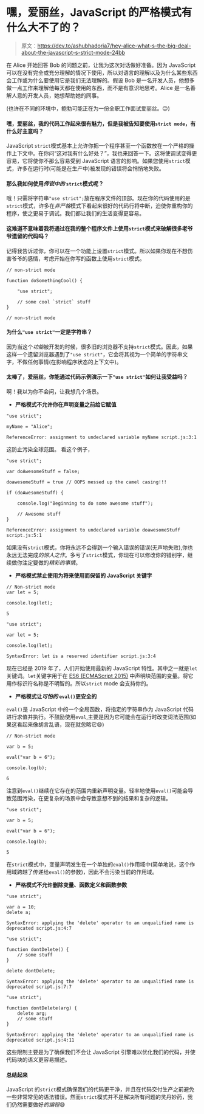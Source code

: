 # 嘿，爱丽丝，JavaScript 的严格模式有什么大不了的？

> 原文：<https://dev.to/ashubhadoria7/hey-alice-what-s-the-big-deal-about-the-javascript-s-strict-mode-24bb>

在 Alice 开始回答 Bob 的问题之前，让我为这次对话做好准备。因为 JavaScript 可以在没有完全或充分理解的情况下使用，所以对语言的理解以及为什么某些东西会工作或为什么要使用它是我们无法理解的。假设 Bob 是一名开发人员，他想多做一点工作来理解他每天都在使用的东西，而不是有意识地思考。Alice 是一名善解人意的开发人员，她想帮助她的同事。

(也许在不同的环境中，鲍勃可能正在为一份全职工作面试爱丽丝。😉)

#### 嘿，爱丽丝，我的代码工作起来很有魅力，但是我被告知要使用`strict mode`，有什么好主意吗？

JavaScript `strict`模式基本上允许你把一个程序甚至一个函数放在一个严格的操作上下文中。在你问“这对我有什么好处？”，我也来回答一下。这将使调试变得更容易，它将使你不那么容易受到 JavaScript 语言的影响。如果您使用`strict`模式，许多在运行时(可能是在生产中)被发现的错误将会悄悄地失败。

#### 那么我如何使用*传说中的* `strict`模式呢？

哦！只需将字符串`"use strict";`放在程序文件的顶部。现在你的代码使用的是`strict`模式，许多在*非严格*模式下看起来很好的代码行将中断，迫使你重构你的程序，使之更易于调试。我们都让我们的生活变得更容易。

#### 这难道不意味着我将通过在我的整个程序文件上使用`strict`模式来破解很多老爷爷遗留的代码吗？

记得我告诉过你，你可以在一个功能上设置`strict`模式。所以如果你现在不想伤害爷爷的感情，考虑开始在你写的函数上使用`strict`模式。

```
// non-strict mode

function doSomethingCool() {

    "use strict";

    // some cool `strict` stuff
}

// non-strict mode 
```

#### 为什么`"use strict"`一定是字符串？

因为当这个*功能*被开发的时候，很多旧的浏览器不支持`strict`模式。因此，如果这样一个遗留浏览器遇到了`"use strict"`，它会将其视为一个简单的字符串文字，不做任何事情(在影响程序状态的上下文中)。

#### 太棒了，爱丽丝，你能通过代码示例演示一下`"use strict"`如何让我受益吗？

啊！我以为你不会问，让我想几个场景。

*   **严格模式不允许你在声明变量之前给它赋值**

```
"use strict";

myName = "Alice"; 
```

```
ReferenceError: assignment to undeclared variable myName script.js:3:1 
```

这防止污染全球范围。
看这个例子，

```
"use strict";

var doAwesomeStuff = false;

doawesomeStuff = true // OOPS messed up the camel casing!!!

if (doAwesomeStuff) {

    console.log("Beginning to do some awesome stuff");

    // Awesome stuff 
} 
```

```
ReferenceError: assignment to undeclared variable doawesomeStuff script.js:5:1 
```

如果没有`strict`模式，你将永远不会得到一个输入错误的错误(无声地失败),你也永远无法完成*的惊人之作*。多亏了`strict`模式，你现在可以修改你的错别字，继续做你注定要做的*精彩的事情*。

*   **严格模式禁止使用为将来使用而保留的 JavaScript 关键字**

```
// Non-strict mode
var let = 5;

console.log(let); 
```

```
5 
```

```
"use strict";

var let = 5;

console.log(let); 
```

```
SyntaxError: let is a reserved identifier script.js:3:4 
```

现在已经是 2019 年了，人们开始使用最新的 JavaScript 特性。其中之一就是`let`关键词。`let`关键字用于在 [ES6 (ECMAScript 2015)](https://www.ecma-international.org/ecma-262/6.0/) 中声明块范围的变量。将它用作标识符名称是不明智的。所以`strict` mode 会支持你的。

*   **严格模式让*可怕的* `eval()`更安全的**

`eval()`是 JavaScript 中的一个全局函数，将指定的字符串作为 JavaScript 代码进行求值并执行。不鼓励使用`eval`,主要是因为它可能会在运行时改变词法范围(如果这看起来像胡言乱语，现在就忽略它😄)

```
// Non-strict mode 

var b = 5;

eval("var b = 6");

console.log(b); 
```

```
6 
```

注意到`eval()`继续在它存在的范围内重新声明变量。轻率地使用`eval()`可能会导致范围污染，在更复杂的场景中会导致意想不到的结果和复杂的逻辑。

```
"use strict";

var b = 5;

eval("var b = 6");

console.log(b); 
```

```
5 
```

在`strict`模式中，变量声明发生在一个单独的`eval()`作用域中(简单地说，这个作用域跨越了传递给`eval()`的参数)，因此不会污染当前的作用域。

*   **严格模式不允许删除变量、函数定义和函数参数**

```
"use strict";

var a = 10;
delete a; 
```

```
SyntaxError: applying the 'delete' operator to an unqualified name is deprecated script.js:4:7 
```

```
"use strict";

function dontDelete() {
    // some stuff
}

delete dontDelete; 
```

```
SyntaxError: applying the 'delete' operator to an unqualified name is deprecated script.js:7:7 
```

```
"use strict";

function dontDelete(arg) {
    delete arg;
    // some stuff
} 
```

```
SyntaxError: applying the 'delete' operator to an unqualified name is deprecated script.js:4:11 
```

这些限制主要是为了确保我们不会让 JavaScript 引擎难以优化我们的代码，并使代码块的语义更容易描述。

#### 总结起来

JavaScript 的`strict`模式确保我们的代码更干净，并且在代码交付生产之前避免一些非常常见的语法错误。然而`strict`模式并不是解决所有问题的灵丹妙药，我们仍然需要做好*的编程*😅